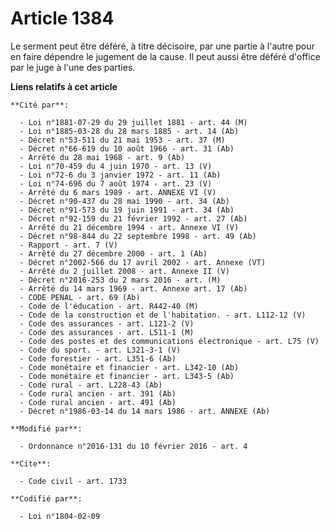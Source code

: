 # Article 1384

Le serment peut être déféré, à titre décisoire, par une partie à l'autre pour en faire dépendre le jugement de la cause. Il
peut aussi être déféré d'office par le juge à l'une des parties.

**Liens relatifs à cet article**

	**Cité par**:

	  - Loi n°1881-07-29 du 29 juillet 1881 - art. 44 (M)
	  - Loi n°1885-03-28 du 28 mars 1885 - art. 14 (Ab)
	  - Décret n°53-511 du 21 mai 1953 - art. 37 (M)
	  - Décret n°66-619 du 10 août 1966 - art. 31 (Ab)
	  - Arrêté du 28 mai 1968 - art. 9 (Ab)
	  - Loi n°70-459 du 4 juin 1970 - art. 13 (V)
	  - Loi n°72-6 du 3 janvier 1972 - art. 11 (Ab)
	  - Loi n°74-696 du 7 août 1974 - art. 23 (V)
	  - Arrêté du 6 mars 1989 - art. ANNEXE VI (V)
	  - Décret n°90-437 du 28 mai 1990 - art. 34 (Ab)
	  - Décret n°91-573 du 19 juin 1991 - art. 34 (Ab)
	  - Décret n°92-159 du 21 février 1992 - art. 27 (Ab)
	  - Arrêté du 21 décembre 1994 - art. Annexe VI (V)
	  - Décret n°98-844 du 22 septembre 1998 - art. 49 (Ab)
	  - Rapport - art. 7 (V)
	  - Arrêté du 27 décembre 2000 - art. 1 (Ab)
	  - Décret n°2002-566 du 17 avril 2002 - art. Annexe (VT)
	  - Arrêté du 2 juillet 2008 - art. Annexe II (V)
	  - Décret n°2016-253 du 2 mars 2016 - art. (M)
	  - Arrêté du 14 mars 1969 - art. Annexe art. 17 (Ab)
	  - CODE PENAL - art. 69 (Ab)
	  - Code de l'éducation - art. R442-40 (M)
	  - Code de la construction et de l'habitation. - art. L112-12 (V)
	  - Code des assurances - art. L121-2 (V)
	  - Code des assurances - art. L511-1 (M)
	  - Code des postes et des communications électronique - art. L75 (V)
	  - Code du sport. - art. L321-3-1 (V)
	  - Code forestier - art. L351-6 (Ab)
	  - Code monétaire et financier - art. L342-10 (Ab)
	  - Code monétaire et financier - art. L343-5 (Ab)
	  - Code rural - art. L228-43 (Ab)
	  - Code rural ancien - art. 391 (Ab)
	  - Code rural ancien - art. 491 (Ab)
	  - Décret n°1986-03-14 du 14 mars 1986 - art. ANNEXE (Ab)

	**Modifié par**:

	  - Ordonnance n°2016-131 du 10 février 2016 - art. 4

	**Cite**:

	  - Code civil - art. 1733

	**Codifié par**:

	  - Loi n°1804-02-09
